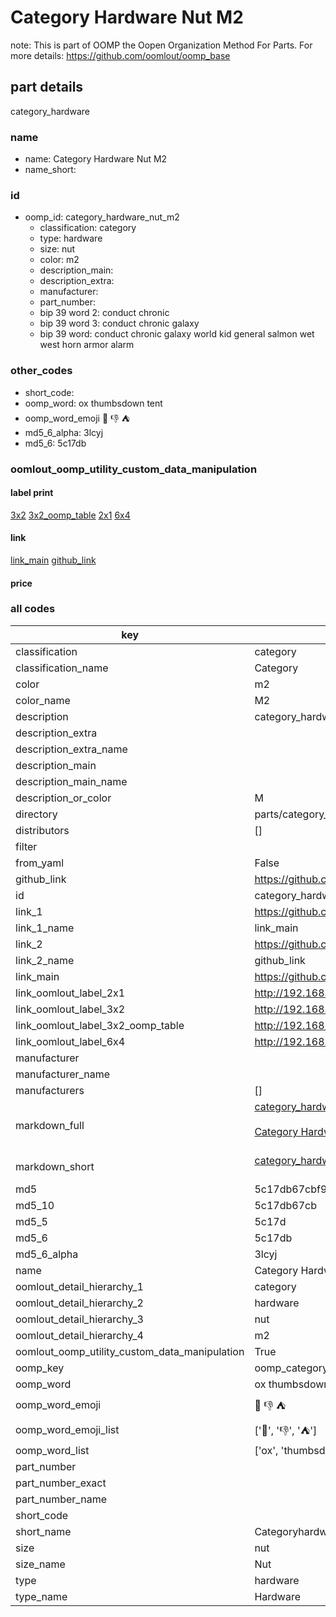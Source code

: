 # Category Hardware Nut M2  

note: This is part of OOMP the Oopen Organization Method For Parts. For more details: https://github.com/oomlout/oomp_base

##  part details



category_hardware

### name
* name: Category Hardware Nut M2
* name_short: 
### id
* oomp_id: category_hardware_nut_m2
  * classification: category
  * type: hardware
  * size: nut
  * color: m2
  * description_main: 
  * description_extra: 
  * manufacturer: 
  * part_number: 
  * bip 39 word 2: conduct chronic
  * bip 39 word 3: conduct chronic galaxy
  * bip 39 word: conduct chronic galaxy world kid general salmon wet west horn armor alarm

### other_codes
* short_code: 
* oomp_word: ox thumbsdown tent
* oomp_word_emoji :ox: :thumbsdown: :tent:
* md5_6_alpha: 3lcyj
* md5_6: 5c17db






### oomlout_oomp_utility_custom_data_manipulation
#### label print
[3x2](http://192.168.1.245:1112/?label=oomp%203lcyj)
[3x2_oomp_table](http://192.168.1.107:1112/?label=oomp%203lcyj)
[2x1](http://192.168.1.242:1112/?label=oomp%203lcyj)
[6x4](http://192.168.1.55:1112/?label=oomp%203lcyj)    

#### link

[link_main](https://github.com/oomlout/oomlout_oomp_current_version_messy/tree/main/parts/category_hardware_nut_m2) [github_link](https://github.com/oomlout/oomlout_oomp_part_src/tree/main/parts/category_hardware_nut_m2)                             

#### price







### all codes 
| key | value |  
| --- | --- |  
| classification | category |  
| classification_name | Category |  
| color | m2 |  
| color_name | M2 |  
| description | category_hardware |  
| description_extra |  |  
| description_extra_name |  |  
| description_main |  |  
| description_main_name |  |  
| description_or_color | M  |  
| directory | parts/category_hardware_nut_m2 |  
| distributors | [] |  
| filter |  |  
| from_yaml | False |  
| github_link | https://github.com/oomlout/oomlout_oomp_part_src/tree/main/parts/category_hardware_nut_m2 |  
| id | category_hardware_nut_m2 |  
| link_1 | https://github.com/oomlout/oomlout_oomp_current_version_messy/tree/main/parts/category_hardware_nut_m2 |  
| link_1_name | link_main |  
| link_2 | https://github.com/oomlout/oomlout_oomp_part_src/tree/main/parts/category_hardware_nut_m2 |  
| link_2_name | github_link |  
| link_main | https://github.com/oomlout/oomlout_oomp_current_version_messy/tree/main/parts/category_hardware_nut_m2 |  
| link_oomlout_label_2x1 | http://192.168.1.242:1112/?label=oomp%203lcyj |  
| link_oomlout_label_3x2 | http://192.168.1.245:1112/?label=oomp%203lcyj |  
| link_oomlout_label_3x2_oomp_table | http://192.168.1.107:1112/?label=oomp%203lcyj |  
| link_oomlout_label_6x4 | http://192.168.1.55:1112/?label=oomp%203lcyj |  
| manufacturer |  |  
| manufacturer_name |  |  
| manufacturers | [] |  
| markdown_full | [category_hardware_nut_m2](https://github.com/oomlout/oomlout_oomp_current_version_messy/tree/main/parts/category_hardware_nut_m2)<br>[](https://github.com/oomlout/oomlout_oomp_current_version_messy/tree/main/parts/category_hardware_nut_m2)<br>[Category Hardware Nut M2](https://github.com/oomlout/oomlout_oomp_current_version_messy/tree/main/parts/category_hardware_nut_m2)<br><br> |  
| markdown_short | [category_hardware_nut_m2](https://github.com/oomlout/oomlout_oomp_current_version_messy/tree/main/parts/category_hardware_nut_m2)<br><br> |  
| md5 | 5c17db67cbf997cd833d2fdabdca1976 |  
| md5_10 | 5c17db67cb |  
| md5_5 | 5c17d |  
| md5_6 | 5c17db |  
| md5_6_alpha | 3lcyj |  
| name | Category Hardware Nut M2 |  
| oomlout_detail_hierarchy_1 | category |  
| oomlout_detail_hierarchy_2 | hardware |  
| oomlout_detail_hierarchy_3 | nut |  
| oomlout_detail_hierarchy_4 | m2 |  
| oomlout_oomp_utility_custom_data_manipulation | True |  
| oomp_key | oomp_category_hardware_nut_m2 |  
| oomp_word | ox thumbsdown tent |  
| oomp_word_emoji | :ox: :thumbsdown: :tent: |  
| oomp_word_emoji_list | [':ox:', ':thumbsdown:', ':tent:'] |  
| oomp_word_list | ['ox', 'thumbsdown', 'tent'] |  
| part_number |  |  
| part_number_exact |  |  
| part_number_name |  |  
| short_code |  |  
| short_name | Categoryhardware |  
| size | nut |  
| size_name | Nut |  
| type | hardware |  
| type_name | Hardware |  
